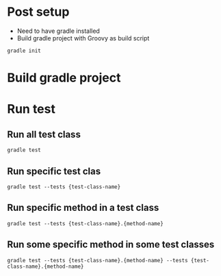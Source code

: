 # Post setup
- Need to have gradle installed
- Build gradle project with Groovy as build script <br>

```gradle init```

# Build gradle project


# Run test
## Run all test class <br>
```gradle test```
## Run specific test clas <br>
```gradle test --tests {test-class-name}```
## Run specific method in a test class <br>
```gradle test --tests {test-class-name}.{method-name}```
## Run some specific method in some test classes <br>
```gradle test --tests {test-class-name}.{method-name} --tests {test-class-name}.{method-name}```
